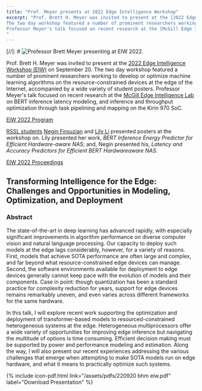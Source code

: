 ```yaml
---
title: "Prof. Meyer presents at 2022 Edge Intelligence Workshop"
excerpt: "Prof. Brett H. Meyer was invited to present at the [2022 Edge Intelligence Workshop (EIW)](https://eiw2022.github.io/) on September 20. 
The two day workshop featured a number of prominent researchers working to develop or optimize machine learning algorithms on the resource-constrained devices at the edge of the Internet, accompanied by a wide variety of student posters.
Professor Meyer's talk focused on recent research at the [McGill Edge Intelligence Lab](https://meil.ece.mcgill.ca) on BERT inference latency modeling, and inference and throughput optimization through task pipelining and mapping on the Kirin 970 SoC.
"
---
```


[//]: # ![Professor Brett Meyer presenting at EIW 2022.](/assets/pictures/eiw2022.jpg)

Prof. Brett H. Meyer was invited to present at the [2022 Edge Intelligence Workshop (EIW)](https://eiw2022.github.io/) on September 20. 
The two day workshop featured a number of prominent researchers working to develop or optimize machine learning algorithms on the resource-constrained devices at the edge of the Internet, accompanied by a wide variety of student posters.
Professor Meyer's talk focused on recent research at the [McGill Edge Intelligence Lab](https://meil.ece.mcgill.ca) on BERT inference latency modeling, and inference and throughput optimization through task pipelining and mapping on the Kirin 970 SoC.

[EIW 2022 Program](http://eiw2022.github.io/ScientificProgram/)

[RSSL students](/people/) [Negin Firouzian](/people/#negin) and [Lily Li](/people/#lily) presented posters at the workshop on.
Lily presented her work, *BERT Inference Energy Predictor for Efficient Hardware-aware NAS*; and,
Negin presented his, *Latency and Accuracy Predictors for Efficient BERT Hardwareaware NAS*.

[EIW 2022 Proceedings](https://eiw2022.github.io/assets/Proceedings.pdf)

## Transforming Intelligence for the Edge: Challenges and Opportunities in Modeling, Optimization, and Deployment
### Abstract

The state-of-the-art in deep learning has advanced rapidly, with especially significant improvements in algorithm performance on diverse computer vision and natural language processing. 
Our capacity to deploy such models at the edge lags considerably, however, for a variety of reasons. 
First, models that achieve SOTA performance are often large and complex, and far beyond what resource-constrained edge devices can manage. 
Second, the software environments available for deployment to edge devices generally cannot keep pace with the evolution of models and their components. 
Case in point: though quantization has been a standard practice for complexity reduction for years, support for edge devices remains remarkably uneven, and even varies across different frameworks for the same hardware.

In this talk, I will explore recent work supporting the optimization and deployment of transformer-based models to resourced-constrained heterogeneous systems at the edge. 
Heterogeneous multiprocessors offer a wide variety of opportunities for improving edge inference but navigating the multitude of options is time consuming. 
Efficient decision making must be supported by power and performance modeling and estimation. 
Along the way, I will also present our recent experiences addressing the various challenges that emerge when attempting to make SOTA models run on edge hardware, and what it means to practically optimize such systems.

{% include icon-pdf.html link="/assets/pdfs/220920 bhm eiw.pdf" label="Download Presentation" %}